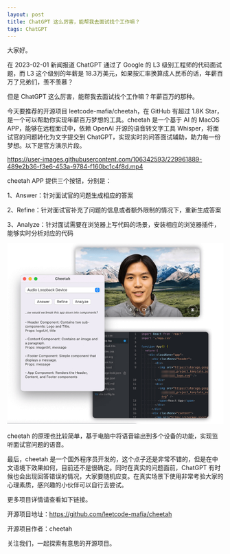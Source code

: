 ```yaml
---
layout: post
title: ChatGPT 这么厉害，能帮我去面试找个工作嘛？
tags: ChatGPT
---
```


大家好。

在 2023-02-01 新闻报道 ChatGPT 通过了 Google 的 L3 级别工程师的代码面试题，而 L3 这个级别的年薪是 18.3万美元，如果按汇率换算成人民币的话，年薪百万了兄弟们，羡不羡慕？

但是 ChatGPT 这么厉害，能帮我去面试找个工作嘛？年薪百万的那种。

今天要推荐的开源项目 leetcode-mafia/cheetah，在 GitHub 有超过 1.8K Star，是一个可以帮助你实现年薪百万梦想的工具。cheetah 是一个基于 AI 的 MacOS APP，能够在远程面试中，依赖 OpenAI 开源的语音转文字工具 Whisper，将面试官的问题转化为文字提交到 ChatGPT，实现实时的问答面试辅助，助力每一份梦想。以下是官方演示片段。

https://user-images.githubusercontent.com/106342593/229961889-489e2b36-f3e6-453a-9784-f160bc1c4f8d.mp4

cheetah APP 提供三个按钮，分别是：

1、Answer：针对面试官的问题生成相应的答案

2、Refine：针对面试官补充了问题的信息或者额外限制的情况下，重新生成答案

3、Analyze：针对面试需要在浏览器上写代码的场景，安装相应的浏览器插件，能够实时分析对应的代码

![](https://raw.githubusercontent.com/ZhuPeng/pic/master/images/compress_image-20230417215445534.png)

cheetah 的原理也比较简单，基于电脑中将语音输出到多个设备的功能，实现监听面试官问题的语音。

最后，cheetah 是一个国外程序员开发的，这个点子还是非常不错的，但是在中文语境下效果如何，目前还不是很确定。同时在真实的问题面前，ChatGPT 有时候也会出现回答错误的情况，大家要随机应变。在真实场景下使用非常考验大家的心理素质，感兴趣的小伙伴可以自行去尝试。

更多项目详情请查看如下链接。

开源项目地址：https://github.com/leetcode-mafia/cheetah

开源项目作者：cheetah

关注我们，一起探索有意思的开源项目。
